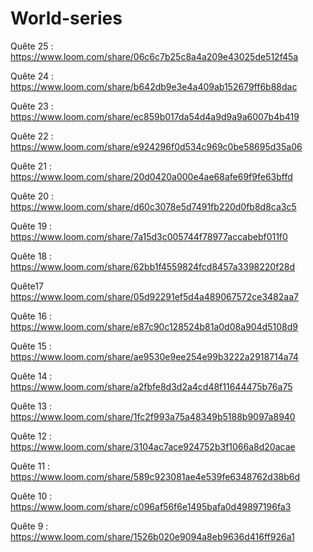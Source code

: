 # World-series

Quête 25 :
https://www.loom.com/share/06c6c7b25c8a4a209e43025de512f45a

Quête 24 :
https://www.loom.com/share/b642db9e3e4a409ab152679ff6b88dac

Quête 23 :
https://www.loom.com/share/ec859b017da54d4a9d9a9a6007b4b419

Quête 22 :
https://www.loom.com/share/e924296f0d534c969c0be58695d35a06

Quête 21 :
https://www.loom.com/share/20d0420a000e4ae68afe69f9fe63bffd

Quête 20 :
https://www.loom.com/share/d60c3078e5d7491fb220d0fb8d8ca3c5

Quête 19 :
https://www.loom.com/share/7a15d3c005744f78977accabebf011f0

Quête 18 :
https://www.loom.com/share/62bb1f4559824fcd8457a3398220f28d

Quête17
https://www.loom.com/share/05d92291ef5d4a489067572ce3482aa7

Quête 16 :
https://www.loom.com/share/e87c90c128524b81a0d08a904d5108d9

Quête 15 : 
https://www.loom.com/share/ae9530e9ee254e99b3222a2918714a74

Quête 14 :
https://www.loom.com/share/a2fbfe8d3d2a4cd48f11644475b76a75

Quête 13 :
https://www.loom.com/share/1fc2f993a75a48349b5188b9097a8940

Quête 12 :
https://www.loom.com/share/3104ac7ace924752b3f1066a8d20acae

Quête 11 :
https://www.loom.com/share/589c923081ae4e539fe6348762d38b6d


Quête 10 :
https://www.loom.com/share/c096af56f6e1495bafa0d49897196fa3

Quête 9 :
https://www.loom.com/share/1526b020e9094a8eb9636d416ff926a1
